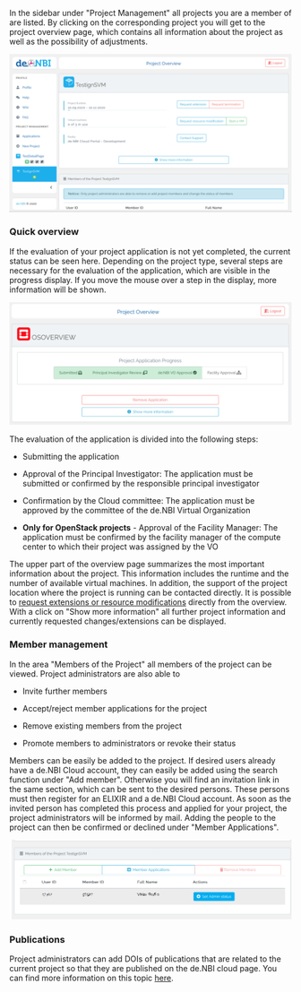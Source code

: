 In the sidebar under "Project Management" all projects you are a member of are listed. By clicking on the corresponding project you will get to the project overview page, which contains all information about the project as well as the possibility of adjustments.

![project_overview](img/project_overview.png)

### Quick overview

If the evaluation of your project application is not yet completed, the current status can be seen here. Depending on the project type, several steps are necessary for the evaluation of the application, which are visible in the progress display.  If you move the mouse over a step in the display, more information will be shown.

![application_progress](img/application_progress.png)

The evaluation of the application is divided into the following steps:

* Submitting the application

* Approval of the Principal Investigator: The application must be submitted or confirmed by the responsible principal investigator

* Confirmation by the Cloud committee: The application must be approved by the committee of the de.NBI Virtual Organization

* **Only for OpenStack projects** - Approval of the Facility Manager: The application must be confirmed by the facility manager of the compute center to which their project was assigned by the VO

The upper part of the overview page summarizes the most important information about the project. This information includes the runtime and the number of available virtual machines. In addition, the support of the project location where the project is running can be contacted directly. 
It is possible to [request extensions or resource modifications](modification.md) directly from the overview.
With a click on "Show more information" all further project information and currently requested changes/extensions can be displayed.

### Member management

In the area "Members of the Project" all members of the project can be viewed. 
Project administrators are also able to  

* Invite further members

* Accept/reject member applications for the project

* Remove existing members from the project

* Promote members to administrators or revoke their status

Members can be easily be added to the project.
If desired users already have a de.NBI Cloud account, they can easily be added using the search function under "Add member". Otherwise you will find an invitation link in the same section, which can be sent to the desired persons. These persons must then register for an ELIXIR and a de.NBI Cloud account. As soon as the invited person has completed this process and applied for your project, the project administrators will be informed by mail. Adding the people to the project can then be confirmed or declined under "Member Applications".


![member_overview](img/member_overview.png)

### Publications

Project administrators can add DOIs of publications that are related to the current project so that they are published on the de.NBI cloud page. You can find more information on this topic [here](../citation_and_publication.md).